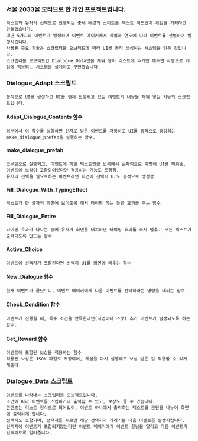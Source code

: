 ### 서울 2033을 모티브로 한 개인 프로젝트입니다.
    텍스트와 유저의 선택으로 진행되는 중세 배경의 스마트폰 텍스트 어드벤처 게임을 기획하고 만들었습니다.
    매년 5가지의 이벤트가 발생하며 이벤트 메이커에서 직업과 연도에 따라 이벤트를 선별하며 발생시킵니다.
    사용된 주요 기술은 스크립터블 오브젝트에 따라 UI를 동적 생성하는 시스템을 만든 것입니다.
    스크립러블 오브젝트인 Dialogue_Data만을 채워 넣어 리스트에 추가만 해주면 자동으로 게임에 적용되는 시스템을 설계하고 구현했습니다.


### Dialogue_Adapt 스크립트
    동적으로 UI를 생성하고 UI를 현재 진행되고 있는 이벤트의 내용을 채워 넣는 기능의 스크립트입니다.

#### Adapt_Dialogue_Contents 함수
    외부에서 이 함수를 실행하면 인자로 받은 이벤트를 저장하고 UI를 동적으로 생성하는 make_dialogue_prefab을 실행하는 함수.

#### make_dialogue_prefab 
    코루틴으로 실행되고, 이벤트에 적힌 텍스트만큼 반복해서 순차적으로 화면에 UI를 띄워줌.
    이벤트에 보상이 포함되어있다면 적용하는 기능도 포함함.
    유저의 선택을 필요로하는 이벤트라면 화면에 선택지 UI도 동적으로 생성함.

#### Fill_Dialogue_With_TypingEffect
    텍스트가 한 글자씩 화면에 보이도록 해서 타이핑 하는 듯한 효과를 주는 함수

#### Fill_Dialogue_Entire
    타이핑 효과가 나오는 중에 유저가 화면을 터치하면 타이핑 효과를 즉시 멈추고 모든 텍스트가 출력되도록 만드는 함수

#### Active_Choice
    이벤트에 선택지가 포함된다면 선택지 UI를 화면에 띄우는 함수

#### New_Dialogue 함수
    현재 이벤트가 끝났으니, 이벤트 메이커에게 다음 이벤트를 선택하라는 명령을 내리는 함수

#### Check_Condition 함수
    이벤트가 진행될 때, 특수 조건을 만족한다면(직업이나 스탯) 추가 이벤트가 발생되도록 하는 함수.

#### Get_Reward 함수
    이벤트에 포함된 보상을 적용하는 함수
    적용된 보상은 JSON 파일로 저장되어, 게임을 다시 실행해도 보상 받은 걸 적용할 수 있게 해준다.

### Dialogue_Data 스크립트
    이벤트를 나타내는 스크립터블 오브젝트입니다.
    조건에 따라 이벤트를 스킵하거나 출력할 수 있고, 보상도 줄 수 있습니다.
    콘텐츠는 리스트 형식으로 되어있어, 이벤트 하나에서 출력하는 텍스트를 문단을 나누어 화면에 출력하게 합니다.
    선택지도 포함되며, 선택지를 누르면 해당 선택지가 가리키는 다음 이벤트를 발생시킵니다.
    선택지에 이벤트가 포함되지않는다면 이벤트 메이커에게 이벤트 끝남을 알리고 다음 이벤트가 선택되도록 알려줍니다.

<!--
**Rubbe1124/Rubbe1124** is a ✨ _special_ ✨ repository because its `README.md` (this file) appears on your GitHub profile.

Here are some ideas to get you started:

- 🔭 I’m currently working on ...
- 🌱 I’m currently learning ...
- 👯 I’m looking to collaborate on ...
- 🤔 I’m looking for help with ...
- 💬 Ask me about ...
- 📫 How to reach me: ...
- 😄 Pronouns: ...
- ⚡ Fun fact: ...
-->
